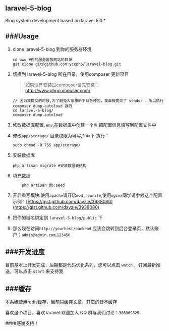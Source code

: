 ## laravel-5-blog

Blog system development based on laravel  5.0.*

###Usage
---
1. clone laravel-5-blog 到你的服务器环境

	```
	cd www #你的服务器放网站的目录
	git clone git@github.com:yccphp/laravel-blog.git
	```

1. 切换到 laravel-5-blog 所在目录，使用composer 更新项目

	> 如果没有安装过composer请先安装：<br>
 	http://www.phpcomposer.com/
	```
	// 因为我提交的时候,为了避免大家重新下载各种包，我直接提交了 vendor ，所以执行 composer dump-autoload 就行
	cd laravel-5-blog/
	composer dump-autoload	
	```

1. 修改数据库配置`.env`,在数据库中创建一个`库`,把配置信息填写到配置文件中

1. 修改`app/storage/` 目录权限为可写,*nix下 执行：

    ```
    sudo chmod -R 755 app/storage/
    ```


1. 安装数据库

    ```
    php artisan migrate #安装数据表结构
    ```

1. 填充数据

	```
		php artisan db:seed
	```


1. 开启重写模块:使用`apache`请开启`mod_rewrite`,使用`nginx`同学请参考这个配置示例：[https://gist.github.com/davzie/3938080](https://gist.github.com/davzie/3938080)


1. 把你的域名绑定到 `laravel-5-blog/public` 下

1. 那么现在访问`http://yourhost/backend` 应该会跳转到后台登录页，默认账户：`admin@admin.com`,`123456`


###开发进度
---
目前基本上开发完成，后期都是代码优化系列，您可以点击 `watch` ，订阅最新推送，可以点击 `start` 来支持我


###缓存
---

本系统使用redis缓存，目前只缓存文章，其它的皆不缓存




喜欢这个项目，喜欢 laravel 欢迎加入 QQ 群与我们讨论：`365969825`

####感谢支持！
